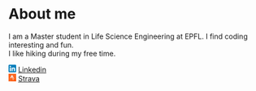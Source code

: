 # About me

I am a Master student in Life Science Engineering at EPFL. I find coding interesting and fun. <br>
I like hiking during my free time. 

<img src="./LinkedIn_icon.png" alt="Alt text" width="15"/> [Linkedin](https://linkedin.com/in/theo-maffei-27a2232a8) <br>
<img src="./strava.png" alt="Alt text" width="15"/> [Strava](https://www.strava.com/athletes/121452942)
